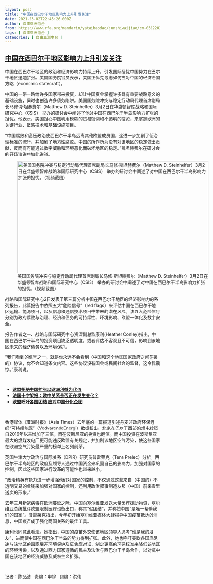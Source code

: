 ```yaml
---
layout: post
title: "中国在西巴尔干地区影响力上升引发关注"
date: 2021-03-02T22:45:26.000Z
author: 自由亚洲电台
from: https://www.rfa.org/mandarin/yataibaodao/junshiwaijiao/cm-03022021111331.html
tags: [ 自由亚洲电台 ]
categories: [ 自由亚洲电台 ]
---
```

<!--1614725126000-->
[中国在西巴尔干地区影响力上升引发关注](https://www.rfa.org/mandarin/yataibaodao/junshiwaijiao/cm-03022021111331.html)
------

<div>
<p></p><p>中国在西巴尔干地区的政治和经济影响力持续上升，引发国际担忧中国势力在巴尔干地区迅速扩张。美国国务院官员表示，美国正优先考虑如何应对中国的经济治国方略（economic statecraft）。</p><p>中国的一带一路给许多国家带来投资，却让中国资金掌握许多具有重要战略意义的基础设施，同时也创造许多债务陷阱。美国国务院冲突与稳定行动局代理首席副局长马修·斯坦赫费尔（Matthew D. Steinhelfer）3月2日在华盛顿智库战略和国际研究中心（CSIS） 举办的研讨会中阐述了他对中国在西巴尔干半岛影响力扩张的担忧。他表示，美国担心中国利用模糊的贸易惯例和不透明的投资，来掌握欧洲的关键行业、敏感技术和基础设施项目。</p><p>“中国腐败和高压政治使西巴尔干半岛远离其他欧盟成员国，这进一步加剧了低治理标准的流行，并加剧了地方性腐败。中国的所作所为没有对该地区的稳定做出贡献，反而有可能通过数字威胁和环境恶化而破坏地区的稳定。”斯坦赫费尔在研讨会的开场演说中如此说道。</p><p><figure class="image-richtext image-inline captioned" style="width:620px;"><img alt="美国国务院冲突与稳定行动局代理首席副局长马修·斯坦赫费尔（Matthew D. Steinhelfer）3月2日在华盛顿智库战略和国际研究中心（CSIS） 举办的研讨会中阐述了对中国在西巴尔干半岛影响力扩张的担忧。（视频截图）" height="362" src="https://www.rfa.org/mandarin/yataibaodao/junshiwaijiao/cm-03022021111331.html/cm0302a.jpg/@@images/c2f3bf1d-1faf-4aaf-b0c6-ca198217ff87.png" title="cm0302a.jpg" width="620"/><figcaption class="image-caption">美国国务院冲突与稳定行动局代理首席副局长马修·斯坦赫费尔（Matthew D. Steinhelfer）3月2日在华盛顿智库战略和国际研究中心（CSIS） 举办的研讨会中阐述了对中国在西巴尔干半岛影响力扩张的担忧。（视频截图）</figcaption><small></small></figure></p><p>战略和国际研究中心2日发表了第三篇分析中国在西巴尔干地区的经济影响力的系列报告，此篇报告中依照五大“危险信号”（red flags）来评估中国在西巴尔干地区运输、能源项目，以及信息和通信技术项目中带来的潜在风险。该五大危险信号分别为政府腐败与治理、经济和债务的可持续性、环境影响、欧盟一体化及数字安全。</p><p>报告作者之一、战略与国际研究中心资深副总监康利(Heather Conley)指出，中国在西巴尔干半岛的投资项目缺乏透明度，或者评估不客观且不可信，影响到该地区未来的经济债务以及环境保护。</p><p>“我们看到的信号之一，就是你永远不会看到（中国和这个地区国家政府之间签署的）协议，你不会知道条文内容。这些协议没有国会或民间社会的监督，这令我震惊。”康利说。</p><p><br/></p><ul><li><a href="https://www.rfa.org/mandarin/yataibaodao/junshiwaijiao/cl-11162020130441.html"><strong>欧盟拒绝中国扩张以欧洲利益为代价</strong></a></li><li><strong><a href="https://www.rfa.org/mandarin/Xinwen/5-09052020121207.html">法国十字架报：欧中关系是否正在发生变化？</a></strong></li><li><strong><a href="https://www.rfa.org/mandarin/yataibaodao/junshiwaijiao/cl-05162020131514.html">欧盟呼吁各国团结 应对中国分化企图</a></strong></li></ul><p><br/></p><p>香港媒体《亚洲时报》（Asia Times）去年底的一篇报道引述丹麦非政府环保组织“可持续能源”（VedvarendeEnergi）数据指出，北京在巴尔干西部的煤电投资自2016年以来增加了三倍，而在波斯尼亚的投资也翻倍。而中国投资在波斯尼亚最大的燃煤发电厂更可能违反欧盟有关规定，并加剧该地区空气污染，使这些国家在欧洲空气污染最严重的榜单上名列前茅。</p><p>英国牛津大学政治与国际关系（DPIR）研究员普雷莱克（Tena Prelec）分析，西巴尔干半岛地区的政府及领导人通过中国资金来巩固自己的影响力，加强对国家的控制，因此这些国家进行改革的可能性也越来越小。</p><p>“政治精英有能力进一步增强他们对国家的控制，不仅通过这些来自（中国的）不透明交易的金钱来加强对国家的控制，还利用政治叙事制造友邦（中国）前来雪里送炭的形象。”</p><p>去年三月新冠病毒在欧洲蔓延之际，中国向塞尔维亚发送大量医疗援助物资，塞尔维亚总统批评欧盟限制医疗设备出口，称其“假团结”，并称赞中国“是唯一帮助我们的国家”。普雷莱克指出，今年初开始塞尔维亚媒体大肆报导中国疫苗抵达的消息，中国疫苗成了强化两国关系的最佳工具。</p><p>康利也同意此看法。她指出，中国的疫苗外交使该地区领导人思考“谁是我的朋友”，进而使中国在西巴尔干半岛的势力得到扩张。此外，她也呼吁美欧各国应尽速与该地区的国家展开环境保护及反贪腐对话，制定更高的环保标准来降低该地区的环境污染，以及通过西方国家遵循的民主及法治与西巴尔干半岛合作，以对抗中国在该地区的经济威胁及威权主义扩张。</p><p><br/></p><p>记者：陈品洁   责编：申铧   网编：洪伟</p>
</div>
